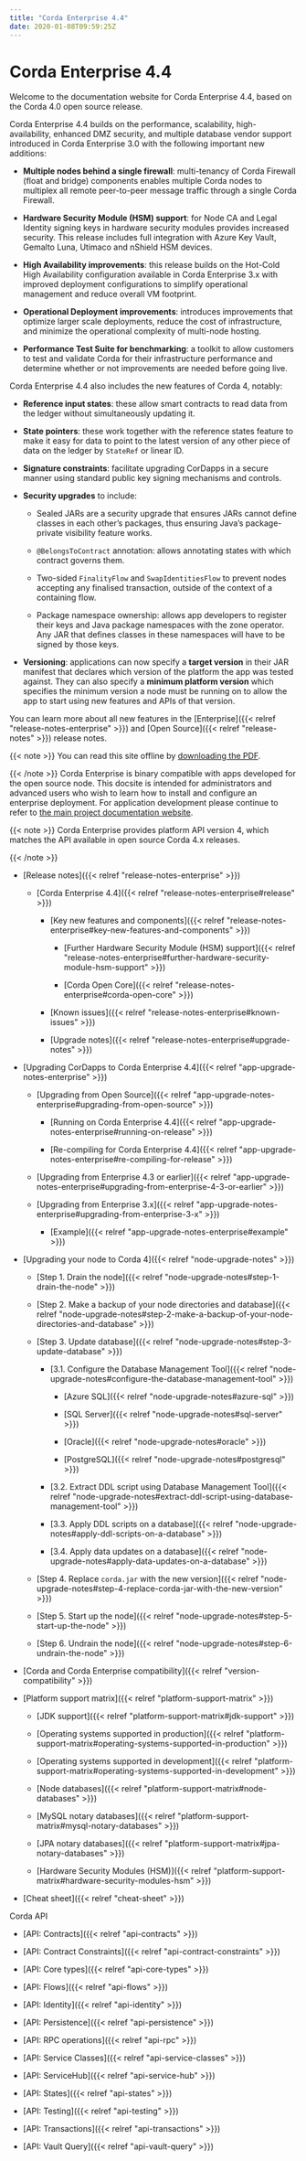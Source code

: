 ```yaml
---
title: "Corda Enterprise 4.4"
date: 2020-01-08T09:59:25Z
---
```



# Corda Enterprise 4.4
Welcome to the documentation website for Corda Enterprise 4.4, based on the Corda 4.0 open source release.

Corda Enterprise 4.4 builds on the performance, scalability, high-availability, enhanced DMZ security, and multiple database vendor support
            introduced in Corda Enterprise 3.0 with the following important new additions:


* **Multiple nodes behind a single firewall**:
                    multi-tenancy of Corda Firewall (float and bridge) components enables multiple Corda nodes to multiplex all remote peer-to-peer message traffic
                    through a single Corda Firewall.


* **Hardware Security Module (HSM) support**:
                    for Node CA and Legal Identity signing keys in hardware security modules provides increased security.
                    This release includes full integration with Azure Key Vault, Gemalto Luna, Utimaco and nShield HSM devices.


* **High Availability improvements**:
                    this release builds on the Hot-Cold High Availability configuration available in Corda Enterprise 3.x with improved deployment
                    configurations to simplify operational management and reduce overall VM footprint.


* **Operational Deployment improvements**:
                    introduces improvements that optimize larger scale deployments, reduce the cost of infrastructure, and minimize the operational complexity
                    of multi-node hosting.


* **Performance Test Suite for benchmarking**:
                    a toolkit to allow customers to test and validate Corda for their infrastructure performance and determine whether or not improvements are needed
                    before going live.


Corda Enterprise 4.4 also includes the new features of Corda 4, notably:


* **Reference input states**:
                    these allow smart contracts to read data from the ledger without simultaneously updating it.


* **State pointers**:
                    these work together with the reference states feature to make it easy for data to point to the latest version of any other piece of data
                    on the ledger by `StateRef` or linear ID.


* **Signature constraints**:
                    facilitate upgrading CorDapps in a secure manner using standard public key signing mechanisms and controls.


* **Security upgrades** to include:


    * Sealed JARs are a security upgrade that ensures JARs cannot define classes in each other’s packages, thus ensuring Java’s package-private
                            visibility feature works.


    * `@BelongsToContract` annotation: allows annotating states with which contract governs them.


    * Two-sided `FinalityFlow` and `SwapIdentitiesFlow` to prevent nodes accepting any finalised transaction, outside of the context of a containing flow.


    * Package namespace ownership: allows app developers to register their keys and Java package namespaces
                            with the zone operator. Any JAR that defines classes in these namespaces will have to be signed by those keys.



* **Versioning**:
                    applications can now specify a **target version** in their JAR manifest that declares which version of the platform the app was tested against.
                    They can also specify a **minimum platform version** which specifies the minimum version a node must be running on
                    to allow the app to start using new features and APIs of that version.


You can learn more about all new features in the [Enterprise]({{< relref "release-notes-enterprise" >}}) and [Open Source]({{< relref "release-notes" >}}) release notes.


{{< note >}}
You can read this site offline by [downloading the PDF](_static/corda-developer-site.pdf).


{{< /note >}}
Corda Enterprise is binary compatible with apps developed for the open source node. This docsite is intended for
            administrators and advanced users who wish to learn how to install and configure an enterprise deployment. For
            application development please continue to refer to [the main project documentation website](https://docs.corda.net/).


{{< note >}}
Corda Enterprise provides platform API version 4, which matches the API available in open source Corda 4.x releases.


{{< /note >}}

* [Release notes]({{< relref "release-notes-enterprise" >}})
    * [Corda Enterprise 4.4]({{< relref "release-notes-enterprise#release" >}})
        * [Key new features and components]({{< relref "release-notes-enterprise#key-new-features-and-components" >}})
            * [Further Hardware Security Module (HSM) support]({{< relref "release-notes-enterprise#further-hardware-security-module-hsm-support" >}})

            * [Corda Open Core]({{< relref "release-notes-enterprise#corda-open-core" >}})


        * [Known issues]({{< relref "release-notes-enterprise#known-issues" >}})

        * [Upgrade notes]({{< relref "release-notes-enterprise#upgrade-notes" >}})



* [Upgrading CorDapps to Corda Enterprise 4.4]({{< relref "app-upgrade-notes-enterprise" >}})
    * [Upgrading from Open Source]({{< relref "app-upgrade-notes-enterprise#upgrading-from-open-source" >}})
        * [Running on Corda Enterprise 4.4]({{< relref "app-upgrade-notes-enterprise#running-on-release" >}})

        * [Re-compiling for Corda Enterprise 4.4]({{< relref "app-upgrade-notes-enterprise#re-compiling-for-release" >}})


    * [Upgrading from Enterprise 4.3 or earlier]({{< relref "app-upgrade-notes-enterprise#upgrading-from-enterprise-4-3-or-earlier" >}})

    * [Upgrading from Enterprise 3.x]({{< relref "app-upgrade-notes-enterprise#upgrading-from-enterprise-3-x" >}})
        * [Example]({{< relref "app-upgrade-notes-enterprise#example" >}})



* [Upgrading your node to Corda 4]({{< relref "node-upgrade-notes" >}})
    * [Step 1. Drain the node]({{< relref "node-upgrade-notes#step-1-drain-the-node" >}})

    * [Step 2. Make a backup of your node directories and database]({{< relref "node-upgrade-notes#step-2-make-a-backup-of-your-node-directories-and-database" >}})

    * [Step 3. Update database]({{< relref "node-upgrade-notes#step-3-update-database" >}})
        * [3.1. Configure the Database Management Tool]({{< relref "node-upgrade-notes#configure-the-database-management-tool" >}})
            * [Azure SQL]({{< relref "node-upgrade-notes#azure-sql" >}})

            * [SQL Server]({{< relref "node-upgrade-notes#sql-server" >}})

            * [Oracle]({{< relref "node-upgrade-notes#oracle" >}})

            * [PostgreSQL]({{< relref "node-upgrade-notes#postgresql" >}})


        * [3.2. Extract DDL script using Database Management Tool]({{< relref "node-upgrade-notes#extract-ddl-script-using-database-management-tool" >}})

        * [3.3. Apply DDL scripts on a database]({{< relref "node-upgrade-notes#apply-ddl-scripts-on-a-database" >}})

        * [3.4. Apply data updates on a database]({{< relref "node-upgrade-notes#apply-data-updates-on-a-database" >}})


    * [Step 4. Replace `corda.jar` with the new version]({{< relref "node-upgrade-notes#step-4-replace-corda-jar-with-the-new-version" >}})

    * [Step 5. Start up the node]({{< relref "node-upgrade-notes#step-5-start-up-the-node" >}})

    * [Step 6. Undrain the node]({{< relref "node-upgrade-notes#step-6-undrain-the-node" >}})


* [Corda and Corda Enterprise compatibility]({{< relref "version-compatibility" >}})

* [Platform support matrix]({{< relref "platform-support-matrix" >}})
    * [JDK support]({{< relref "platform-support-matrix#jdk-support" >}})

    * [Operating systems supported in production]({{< relref "platform-support-matrix#operating-systems-supported-in-production" >}})

    * [Operating systems supported in development]({{< relref "platform-support-matrix#operating-systems-supported-in-development" >}})

    * [Node databases]({{< relref "platform-support-matrix#node-databases" >}})

    * [MySQL notary databases]({{< relref "platform-support-matrix#mysql-notary-databases" >}})

    * [JPA notary databases]({{< relref "platform-support-matrix#jpa-notary-databases" >}})

    * [Hardware Security Modules (HSM)]({{< relref "platform-support-matrix#hardware-security-modules-hsm" >}})


* [Cheat sheet]({{< relref "cheat-sheet" >}})



Corda API
* [API: Contracts]({{< relref "api-contracts" >}})

* [API: Contract Constraints]({{< relref "api-contract-constraints" >}})

* [API: Core types]({{< relref "api-core-types" >}})

* [API: Flows]({{< relref "api-flows" >}})

* [API: Identity]({{< relref "api-identity" >}})

* [API: Persistence]({{< relref "api-persistence" >}})

* [API: RPC operations]({{< relref "api-rpc" >}})

* [API: Service Classes]({{< relref "api-service-classes" >}})

* [API: ServiceHub]({{< relref "api-service-hub" >}})

* [API: States]({{< relref "api-states" >}})

* [API: Testing]({{< relref "api-testing" >}})

* [API: Transactions]({{< relref "api-transactions" >}})

* [API: Vault Query]({{< relref "api-vault-query" >}})



